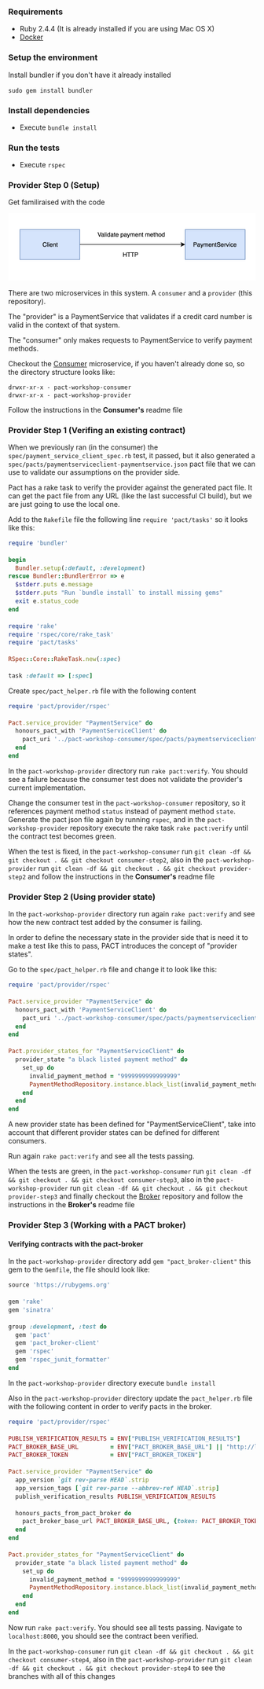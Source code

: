 ### Requirements

- Ruby 2.4.4 (It is already installed if you are using Mac OS X)
- [Docker](https://hub.docker.com/editions/community/docker-ce-desktop-mac)

### Setup the environment

Install bundler if you don't have it already installed

`sudo gem install bundler`

### Install dependencies

- Execute `bundle install`

### Run the tests

- Execute `rspec`

### Provider Step 0 (Setup)

Get familiraised with the code

![System diagram](https://github.com/doktor500/pact-workshop-provider/blob/master/resources/system-diagram.png "System diagram")

There are two microservices in this system. A `consumer` and a `provider` (this repository).

The "provider" is a PaymentService that validates if a credit card number is valid in the context of that system.

The "consumer" only makes requests to PaymentService to verify payment methods.

Checkout the [Consumer](https://github.com/doktor500/pact-workshop-consumer/) microservice, if you haven't already done so, so the directory structure looks like:

    drwxr-xr-x - pact-workshop-consumer
    drwxr-xr-x - pact-workshop-provider

Follow the instructions in the **Consumer's** readme file

### Provider Step 1 (Verifing an existing contract)

When we previously ran (in the consumer) the `spec/payment_service_client_spec.rb` test, it passed, but it also generated a `spec/pacts/paymentserviceclient-paymentservice.json` pact file that we can use to validate our assumptions on the provider side.

Pact has a rake task to verify the provider against the generated pact file. It can get the pact file from any URL (like the last successful CI build), but we are just going to use the local one.

Add to the `Rakefile` file the following line `require 'pact/tasks'` so it looks like this:

```ruby
require 'bundler'

begin
  Bundler.setup(:default, :development)
rescue Bundler::BundlerError => e
  $stderr.puts e.message
  $stderr.puts "Run `bundle install` to install missing gems"
  exit e.status_code
end

require 'rake'
require 'rspec/core/rake_task'
require 'pact/tasks'

RSpec::Core::RakeTask.new(:spec)

task :default => [:spec]
```

Create `spec/pact_helper.rb` file with the following content

```ruby
require 'pact/provider/rspec'

Pact.service_provider "PaymentService" do
  honours_pact_with 'PaymentServiceClient' do
    pact_uri '../pact-workshop-consumer/spec/pacts/paymentserviceclient-paymentservice.json'
  end
end
```

In the `pact-workshop-provider` directory run `rake pact:verify`. You should see a failure because the consumer test does not validate the provider's current implementation.

Change the consumer test in the `pact-workshop-consumer` repository, so it references payment method `status` instead of payment method `state`. Generate the pact json file again by running `rspec`, and in the `pact-workshop-provider` repository execute the rake task `rake pact:verify` until the contract test becomes green.

When the test is fixed, in the `pact-workshop-consumer` run `git clean -df && git checkout . && git checkout consumer-step2`, also in the `pact-workshop-provider` run `git clean -df && git checkout . && git checkout provider-step2` and follow the instructions in the **Consumer's** readme file

### Provider Step 2 (Using provider state)

In the `pact-workshop-provider` directory run again `rake pact:verify` and see how the new contract test added by the consumer is failing.

In order to define the necessary state in the provider side that is need it to make a test like this to pass, PACT introduces the concept of "provider states".

Go to the `spec/pact_helper.rb` file and change it to look like this:

```ruby
require 'pact/provider/rspec'

Pact.service_provider "PaymentService" do
  honours_pact_with 'PaymentServiceClient' do
    pact_uri '../pact-workshop-consumer/spec/pacts/paymentserviceclient-paymentservice.json'
  end
end

Pact.provider_states_for "PaymentServiceClient" do
  provider_state "a black listed payment method" do
    set_up do
      invalid_payment_method = "9999999999999999"
      PaymentMethodRepository.instance.black_list(invalid_payment_method)
    end
  end
end
```

A new provider state has been defined for "PaymentServiceClient", take into account that different provider states can be defined for different consumers.

Run again `rake pact:verify` and see all the tests passing.

When the tests are green, in the `pact-workshop-consumer` run `git clean -df && git checkout . && git checkout consumer-step3`, also in the `pact-workshop-provider` run `git clean -df && git checkout . && git checkout provider-step3` and finally checkout the [Broker](https://github.com/doktor500/pact-workshop-broker/) repository and follow the instructions in the **Broker's** readme file

### Provider Step 3 (Working with a PACT broker)

#### Verifying contracts with the pact-broker

In the `pact-workshop-provider` directory add `gem "pact_broker-client"` this gem to the `Gemfile`, the file should look like:

```ruby
source 'https://rubygems.org'

gem 'rake'
gem 'sinatra'

group :development, :test do
  gem 'pact'
  gem 'pact_broker-client'
  gem 'rspec'
  gem 'rspec_junit_formatter'
end
```

In the `pact-workshop-provider` directory execute `bundle install`

Also in the `pact-workshop-provider` directory update the `pact_helper.rb` file with the following content in order to verify pacts in the broker.

```ruby
require 'pact/provider/rspec'

PUBLISH_VERIFICATION_RESULTS = ENV["PUBLISH_VERIFICATION_RESULTS"]
PACT_BROKER_BASE_URL         = ENV["PACT_BROKER_BASE_URL"] || "http://localhost:8000"
PACT_BROKER_TOKEN            = ENV["PACT_BROKER_TOKEN"]

Pact.service_provider "PaymentService" do
  app_version `git rev-parse HEAD`.strip
  app_version_tags [`git rev-parse --abbrev-ref HEAD`.strip]
  publish_verification_results PUBLISH_VERIFICATION_RESULTS

  honours_pacts_from_pact_broker do
    pact_broker_base_url PACT_BROKER_BASE_URL, {token: PACT_BROKER_TOKEN}
  end
end

Pact.provider_states_for "PaymentServiceClient" do
  provider_state "a black listed payment method" do
    set_up do
      invalid_payment_method = "9999999999999999"
      PaymentMethodRepository.instance.black_list(invalid_payment_method)
    end
  end
end
```

Now run `rake pact:verify`. You should see all tests passing. Navigate to `localhost:8000`, you should see the contract been verified.

In the `pact-workshop-consumer` run `git clean -df && git checkout . && git checkout consumer-step4`, also in the `pact-workshop-provider` run `git clean -df && git checkout . && git checkout provider-step4` to see the branches with all of this changes
